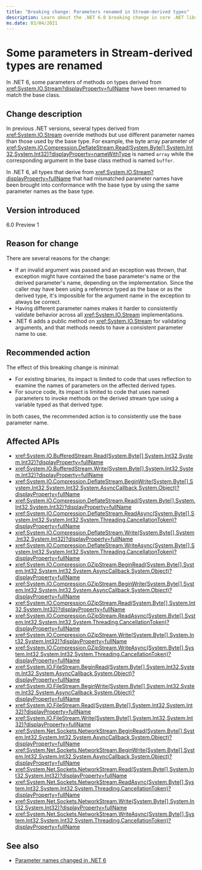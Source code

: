 ```yaml
---
title: "Breaking change: Parameters renamed in Stream-derived types"
description: Learn about the .NET 6.0 breaking change in core .NET libraries where some parameter names in methods of Stream-derived types were changed.
ms.date: 03/04/2021
---
```

# Some parameters in Stream-derived types are renamed

In .NET 6, some parameters of methods on types derived from <xref:System.IO.Stream?displayProperty=fullName> have been renamed to match the base class.

## Change description

In previous .NET versions, several types derived from <xref:System.IO.Stream> override methods but use different parameter names than those used by the base type. For example, the byte array parameter of <xref:System.IO.Compression.DeflateStream.Read(System.Byte[],System.Int32,System.Int32)?displayProperty=nameWithType> is named `array` while the corresponding argument in the base class method is named `buffer`.

In .NET 6, all types that derive from <xref:System.IO.Stream?displayProperty=fullName> that had mismatched parameter names have been brought into conformance with the base type by using the same parameter names as the base type.

## Version introduced

6.0 Preview 1

## Reason for change

There are several reasons for the change:

- If an invalid argument was passed and an exception was thrown, that exception might have contained the base parameter's name or the derived parameter's name, depending on the implementation. Since the caller may have been using a reference typed as the base or as the derived type, it's impossible for the argument name in the exception to always be correct.
- Having different parameter names makes it harder to consistently validate behavior across all <xref:System.IO.Stream> implementations.
- .NET 6 adds a public method on <xref:System.IO.Stream> for validating arguments, and that methods needs to have a consistent parameter name to use.

## Recommended action

The effect of this breaking change is minimal:

- For existing binaries, its impact is limited to code that uses reflection to examine the names of parameters on the affected derived types.
- For source code, its impact is limited to code that uses named parameters to invoke methods on the derived stream type using a variable typed as that derived type.

In both cases, the recommended action is to consistently use the base parameter name.

## Affected APIs

- <xref:System.IO.BufferedStream.Read(System.Byte[],System.Int32,System.Int32)?displayProperty=fullName>
- <xref:System.IO.BufferedStream.Write(System.Byte[],System.Int32,System.Int32)?displayProperty=fullName>
- <xref:System.IO.Compression.DeflateStream.BeginWrite(System.Byte[],System.Int32,System.Int32,System.AsyncCallback,System.Object)?displayProperty=fullName>
- <xref:System.IO.Compression.DeflateStream.Read(System.Byte[],System.Int32,System.Int32)?displayProperty=fullName>
- <xref:System.IO.Compression.DeflateStream.ReadAsync(System.Byte[],System.Int32,System.Int32,System.Threading.CancellationToken)?displayProperty=fullName>
- <xref:System.IO.Compression.DeflateStream.Write(System.Byte[],System.Int32,System.Int32)?displayProperty=fullName>
- <xref:System.IO.Compression.DeflateStream.WriteAsync(System.Byte[],System.Int32,System.Int32,System.Threading.CancellationToken)?displayProperty=fullName>
- <xref:System.IO.Compression.GZipStream.BeginRead(System.Byte[],System.Int32,System.Int32,System.AsyncCallback,System.Object)?displayProperty=fullName>
- <xref:System.IO.Compression.GZipStream.BeginWrite(System.Byte[],System.Int32,System.Int32,System.AsyncCallback,System.Object)?displayProperty=fullName>
- <xref:System.IO.Compression.GZipStream.Read(System.Byte[],System.Int32,System.Int32)?displayProperty=fullName>
- <xref:System.IO.Compression.GZipStream.ReadAsync(System.Byte[],System.Int32,System.Int32,System.Threading.CancellationToken)?displayProperty=fullName>
- <xref:System.IO.Compression.GZipStream.Write(System.Byte[],System.Int32,System.Int32)?displayProperty=fullName>
- <xref:System.IO.Compression.GZipStream.WriteAsync(System.Byte[],System.Int32,System.Int32,System.Threading.CancellationToken)?displayProperty=fullName>
- <xref:System.IO.FileStream.BeginRead(System.Byte[],System.Int32,System.Int32,System.AsyncCallback,System.Object)?displayProperty=fullName>
- <xref:System.IO.FileStream.BeginWrite(System.Byte[],System.Int32,System.Int32,System.AsyncCallback,System.Object)?displayProperty=fullName>
- <xref:System.IO.FileStream.Read(System.Byte[],System.Int32,System.Int32)?displayProperty=fullName>
- <xref:System.IO.FileStream.Write(System.Byte[],System.Int32,System.Int32)?displayProperty=fullName>
- <xref:System.Net.Sockets.NetworkStream.BeginRead(System.Byte[],System.Int32,System.Int32,System.AsyncCallback,System.Object)?displayProperty=fullName>
- <xref:System.Net.Sockets.NetworkStream.BeginWrite(System.Byte[],System.Int32,System.Int32,System.AsyncCallback,System.Object)?displayProperty=fullName>
- <xref:System.Net.Sockets.NetworkStream.Read(System.Byte[],System.Int32,System.Int32)?displayProperty=fullName>
- <xref:System.Net.Sockets.NetworkStream.ReadAsync(System.Byte[],System.Int32,System.Int32,System.Threading.CancellationToken)?displayProperty=fullName>
- <xref:System.Net.Sockets.NetworkStream.Write(System.Byte[],System.Int32,System.Int32)?displayProperty=fullName>
- <xref:System.Net.Sockets.NetworkStream.WriteAsync(System.Byte[],System.Int32,System.Int32,System.Threading.CancellationToken)?displayProperty=fullName>

## See also

- [Parameter names changed in .NET 6](parameter-name-changes.md)
